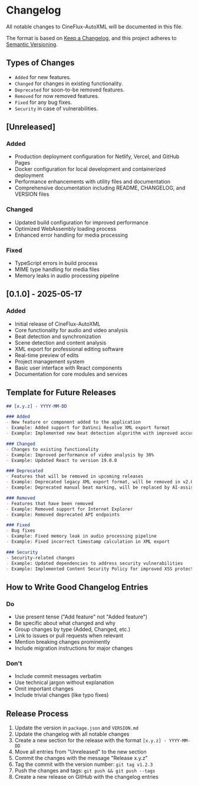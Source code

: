 
# Changelog

All notable changes to CineFlux-AutoXML will be documented in this file.

The format is based on [Keep a Changelog](https://keepachangelog.com/en/1.0.0/),
and this project adheres to [Semantic Versioning](https://semver.org/spec/v2.0.0.html).

## Types of Changes

- `Added` for new features.
- `Changed` for changes in existing functionality.
- `Deprecated` for soon-to-be removed features.
- `Removed` for now removed features.
- `Fixed` for any bug fixes.
- `Security` in case of vulnerabilities.

## [Unreleased]

### Added
- Production deployment configuration for Netlify, Vercel, and GitHub Pages
- Docker configuration for local development and containerized deployment
- Performance enhancements with utility files and documentation
- Comprehensive documentation including README, CHANGELOG, and VERSION files

### Changed
- Updated build configuration for improved performance
- Optimized WebAssembly loading process
- Enhanced error handling for media processing

### Fixed
- TypeScript errors in build process
- MIME type handling for media files
- Memory leaks in audio processing pipeline

## [0.1.0] - 2025-05-17

### Added
- Initial release of CineFlux-AutoXML
- Core functionality for audio and video analysis
- Beat detection and synchronization
- Scene detection and content analysis
- XML export for professional editing software
- Real-time preview of edits
- Project management system
- Basic user interface with React components
- Documentation for core modules and services

## Template for Future Releases

```markdown
## [x.y.z] - YYYY-MM-DD

### Added
- New feature or component added to the application
- Example: Added support for DaVinci Resolve XML export format
- Example: Implemented new beat detection algorithm with improved accuracy

### Changed
- Changes to existing functionality
- Example: Improved performance of video analysis by 30%
- Example: Updated React to version 19.0.0

### Deprecated
- Features that will be removed in upcoming releases
- Example: Deprecated legacy XML export format, will be removed in v2.0.0
- Example: Deprecated manual beat marking, will be replaced by AI-assisted marking

### Removed
- Features that have been removed
- Example: Removed support for Internet Explorer
- Example: Removed deprecated API endpoints

### Fixed
- Bug fixes
- Example: Fixed memory leak in audio processing pipeline
- Example: Fixed incorrect timestamp calculation in XML export

### Security
- Security-related changes
- Example: Updated dependencies to address security vulnerabilities
- Example: Implemented Content Security Policy for improved XSS protection
```

## How to Write Good Changelog Entries

### Do
- Use present tense ("Add feature" not "Added feature")
- Be specific about what changed and why
- Group changes by type (Added, Changed, etc.)
- Link to issues or pull requests when relevant
- Mention breaking changes prominently
- Include migration instructions for major changes

### Don't
- Include commit messages verbatim
- Use technical jargon without explanation
- Omit important changes
- Include trivial changes (like typo fixes)

## Release Process

1. Update the version in `package.json` and `VERSION.md`
2. Update the changelog with all notable changes
3. Create a new section for the release with the format `[x.y.z] - YYYY-MM-DD`
4. Move all entries from "Unreleased" to the new section
5. Commit the changes with the message "Release x.y.z"
6. Tag the commit with the version number: `git tag v1.2.3`
7. Push the changes and tags: `git push && git push --tags`
8. Create a new release on GitHub with the changelog entries
